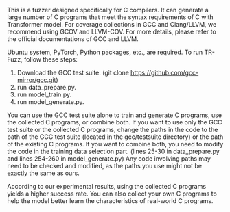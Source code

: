 This is a fuzzer designed specifically for C compilers. 
It can generate a large number of C programs that meet the syntax requirements of C with Transformer model. 
For coverage collections in GCC and Clang/LLVM, we recommend using GCOV and LLVM-COV. For more details, please refer to the official documentations of GCC and LLVM.

Ubuntu system, PyTorch, Python packages, etc., are required.
To run TR-Fuzz, follow these steps:

1. Download the GCC test suite. (git clone https://github.com/gcc-mirror/gcc.git)
2. run data_prepare.py.
3. run model_train.py.
4. run model_generate.py.



You can use the GCC test suite alone to train and generate C programs, use the collected C programs, or combine both. If you want to use only the GCC test suite or the collected C programs, change the paths in the code to the path of the GCC test suite (located in the gcc/testsuite directory) or the path of the existing C programs. If you want to combine both, you need to modify the code in the training data selection part. (lines 25-30 in data_prepare.py and lines 254-260 in model_generate.py)
Any code involving paths may need to be checked and modified, as the paths you use might not be exactly the same as ours.

According to our experimental results, using the collected C programs yields a higher success rate. You can also collect your own C programs to help the model better learn the characteristics of real-world C programs.




